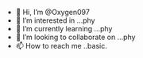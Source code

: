 - 👋 Hi, I’m @Oxygen097
- 👀 I’m interested in ...phy
- 🌱 I’m currently learning ...phy
- 💞️ I’m looking to collaborate on ...phy
- 📫 How to reach me ..basic.

<!---
Oxygen097/Oxygen097 is a ✨ special ✨ repository because its `README.md` (this file) appears on your GitHub profile.
You can click the Preview link to take a look at your changes.
--->
